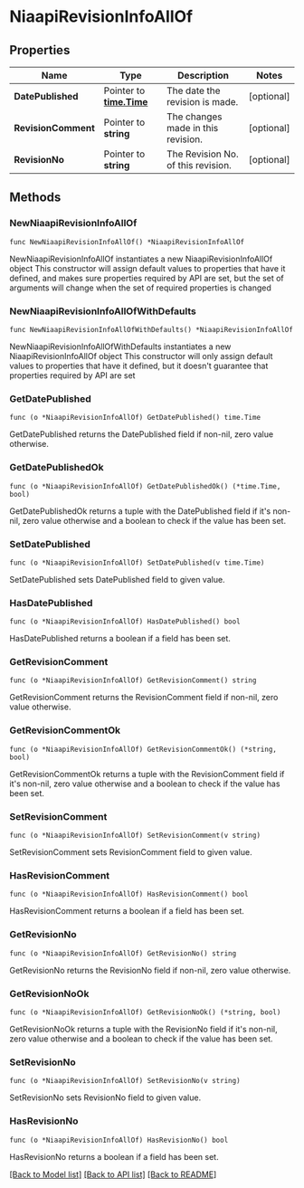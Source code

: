 # NiaapiRevisionInfoAllOf

## Properties

Name | Type | Description | Notes
------------ | ------------- | ------------- | -------------
**DatePublished** | Pointer to [**time.Time**](time.Time.md) | The date the revision is made. | [optional] 
**RevisionComment** | Pointer to **string** | The changes made in this revision. | [optional] 
**RevisionNo** | Pointer to **string** | The Revision No. of this revision. | [optional] 

## Methods

### NewNiaapiRevisionInfoAllOf

`func NewNiaapiRevisionInfoAllOf() *NiaapiRevisionInfoAllOf`

NewNiaapiRevisionInfoAllOf instantiates a new NiaapiRevisionInfoAllOf object
This constructor will assign default values to properties that have it defined,
and makes sure properties required by API are set, but the set of arguments
will change when the set of required properties is changed

### NewNiaapiRevisionInfoAllOfWithDefaults

`func NewNiaapiRevisionInfoAllOfWithDefaults() *NiaapiRevisionInfoAllOf`

NewNiaapiRevisionInfoAllOfWithDefaults instantiates a new NiaapiRevisionInfoAllOf object
This constructor will only assign default values to properties that have it defined,
but it doesn't guarantee that properties required by API are set

### GetDatePublished

`func (o *NiaapiRevisionInfoAllOf) GetDatePublished() time.Time`

GetDatePublished returns the DatePublished field if non-nil, zero value otherwise.

### GetDatePublishedOk

`func (o *NiaapiRevisionInfoAllOf) GetDatePublishedOk() (*time.Time, bool)`

GetDatePublishedOk returns a tuple with the DatePublished field if it's non-nil, zero value otherwise
and a boolean to check if the value has been set.

### SetDatePublished

`func (o *NiaapiRevisionInfoAllOf) SetDatePublished(v time.Time)`

SetDatePublished sets DatePublished field to given value.

### HasDatePublished

`func (o *NiaapiRevisionInfoAllOf) HasDatePublished() bool`

HasDatePublished returns a boolean if a field has been set.

### GetRevisionComment

`func (o *NiaapiRevisionInfoAllOf) GetRevisionComment() string`

GetRevisionComment returns the RevisionComment field if non-nil, zero value otherwise.

### GetRevisionCommentOk

`func (o *NiaapiRevisionInfoAllOf) GetRevisionCommentOk() (*string, bool)`

GetRevisionCommentOk returns a tuple with the RevisionComment field if it's non-nil, zero value otherwise
and a boolean to check if the value has been set.

### SetRevisionComment

`func (o *NiaapiRevisionInfoAllOf) SetRevisionComment(v string)`

SetRevisionComment sets RevisionComment field to given value.

### HasRevisionComment

`func (o *NiaapiRevisionInfoAllOf) HasRevisionComment() bool`

HasRevisionComment returns a boolean if a field has been set.

### GetRevisionNo

`func (o *NiaapiRevisionInfoAllOf) GetRevisionNo() string`

GetRevisionNo returns the RevisionNo field if non-nil, zero value otherwise.

### GetRevisionNoOk

`func (o *NiaapiRevisionInfoAllOf) GetRevisionNoOk() (*string, bool)`

GetRevisionNoOk returns a tuple with the RevisionNo field if it's non-nil, zero value otherwise
and a boolean to check if the value has been set.

### SetRevisionNo

`func (o *NiaapiRevisionInfoAllOf) SetRevisionNo(v string)`

SetRevisionNo sets RevisionNo field to given value.

### HasRevisionNo

`func (o *NiaapiRevisionInfoAllOf) HasRevisionNo() bool`

HasRevisionNo returns a boolean if a field has been set.


[[Back to Model list]](../README.md#documentation-for-models) [[Back to API list]](../README.md#documentation-for-api-endpoints) [[Back to README]](../README.md)


